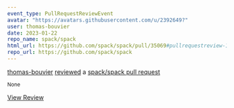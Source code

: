 ```yaml
---
event_type: PullRequestReviewEvent
avatar: "https://avatars.githubusercontent.com/u/2392649?"
user: thomas-bouvier
date: 2023-01-22
repo_name: spack/spack
html_url: https://github.com/spack/spack/pull/35069#pullrequestreview-1264882655
repo_url: https://github.com/spack/spack
---
```


<a href='https://github.com/thomas-bouvier' target='_blank'>thomas-bouvier</a> <a href='https://github.com/spack/spack/pull/35069#pullrequestreview-1264882655' target='_blank'>reviewed</a> a <a href='https://github.com/spack/spack/pull/35069' target='_blank'>spack/spack pull request</a>

<small>None</small>

<a href='https://github.com/spack/spack/pull/35069#pullrequestreview-1264882655' target='_blank'>View Review</a>